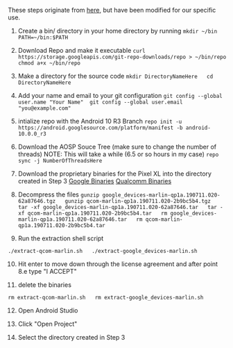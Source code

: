 These steps originate from [here](https://source.android.com/setup/build/downloading#getting-the-files), but have been modified for our specific use.
1. Create a bin/ directory in your home directory by running
`mkdir ~/bin  
PATH=~/bin:$PATH`

2. Download Repo and make it executable
`curl https://storage.googleapis.com/git-repo-downloads/repo > ~/bin/repo  
chmod a+x ~/bin/repo`

3. Make a directory for the source code
`mkdir DirectoryNameHere  
cd DirectoryNameHere `

4. Add your name and email to your git configuration
`git config --global user.name "Your Name" 
git config --global user.email "you@example.com"`

5. intialize repo with the Android 10 R3 Branch
`repo init -u https://android.googlesource.com/platform/manifest -b android-10.0.0_r3`

6. Download the AOSP Souce Tree (make sure to change the number of threads)
NOTE: This will take a while (6.5 or so hours in my case)
`repo sync -j NumberOfThreadsHere `

7. Download the proprietary binaries for the Pixel XL into the directory created in Step 3
[Google Binaries](https://dl.google.com/dl/android/aosp/google_devices-marlin-qp1a.190711.020-62a87646.tgz)
[Qualcomm Binaries](https://dl.google.com/dl/android/aosp/qcom-marlin-qp1a.190711.020-2b9bc5b4.tgz)

8. Decompress the files
`gunzip google_devices-marlin-qp1a.190711.020-62a87646.tgz  
gunzip qcom-marlin-qp1a.190711.020-2b9bc5b4.tgz  
tar -xf google_devices-marlin-qp1a.190711.020-62a87646.tar  
tar -xf qcom-marlin-qp1a.190711.020-2b9bc5b4.tar  
rm google_devices-marlin-qp1a.190711.020-62a87646.tar  
rm qcom-marlin-qp1a.190711.020-2b9bc5b4.tar`

9. Run the extraction shell script

`./extract-qcom-marlin.sh  
./extract-google_devices-marlin.sh`

10. Hit enter to move down through the license agreement and after point 8.e type "I ACCEPT"

11. delete the binaries

`rm extract-qcom-marlin.sh  
rm extract-google_devices-marlin.sh`

12. Open Android Studio

13. Click "Open Project"

14. Select the directory created in Step 3
